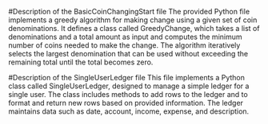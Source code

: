 #Description of the BasicCoinChangingStart file
The provided Python file implements a greedy algorithm for making change using a given set of coin denominations. It defines a class called GreedyChange, which takes a list of denominations and a total amount as input and computes the minimum number of coins needed to make the change. The algorithm iteratively selects the largest denomination that can be used without exceeding the remaining total until the total becomes zero.

#Description of the SingleUserLedger file
This file implements a Python class called SingleUserLedger, designed to manage a simple ledger for a single user. The class includes methods to add rows to the ledger and to format and return new rows based on provided information. The ledger maintains data such as date, account, income, expense, and description.

